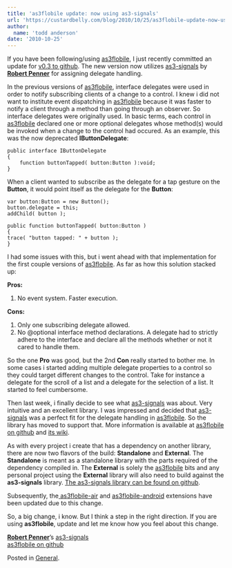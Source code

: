 ```yaml
---
title: 'as3flobile update: now using as3-signals'
url: 'https://custardbelly.com/blog/2010/10/25/as3flobile-update-now-using-as3-signals/'
author:
  name: 'todd anderson'
date: '2010-10-25'
---
```


If you have been following/using [as3flobile](http://github.com/bustardcelly/as3flobile), I just recently committed an update for [v0.3 to github](http://github.com/bustardcelly/as3flobile). The new version now utilizes [as3-signals](http://github.com/robertpenner/as3-signals) by **[Robert Penner](http://robertpenner.com/flashblog/)** for assigning delegate handling.

In the previous versions of [as3flobile](http://github.com/bustardcelly/as3flobile), interface delegates were used in order to notify subscribing clients of a change to a control. I knew i did not want to institute event dispatching in [as3flobile](http://github.com/bustardcelly/as3flobile) because it was faster to notify a client through a method than going through an observer. So interface delegates were originally used. In basic terms, each control in [as3flobile](http://github.com/bustardcelly/as3flobile) declared one or more optional delegates whose method(s) would be invoked when a change to the control had occured. As an example, this was the now deprecated **IButtonDelegate**:
    
    public interface IButtonDelegate
    {
    	function buttonTapped( button:Button ):void;
    }

When a client wanted to subscribe as the delegate for a tap gesture on the **Button**, it would point itself as the delegate for the **Button**:
    
    var button:Button = new Button();
    button.delegate = this;
    addChild( button );
     
    public function buttonTapped( button:Button )
    {
    trace( "button tapped: " + button );
    }

I had some issues with this, but i went ahead with that implementation for the first couple versions of [as3flobile](http://github.com/bustardcelly/as3flobile). As far as how this solution stacked up:

**Pros:**  
1. No event system. Faster execution.

**Cons:**  
1. Only one subscribing delegate allowed.  
2. No @optional interface method declarations. A delegate had to strictly adhere to the interface and declare all the methods whether or not it cared to handle them.

So the one **Pro** was good, but the 2nd **Con** really started to bother me. In some cases i started adding multiple delegate properties to a control so they could target different changes to the control. Take for instance a delegate for the scroll of a list and a delegate for the selection of a list. It started to feel cumbersome.

Then last week, i finally decide to see what [as3-signals](http://github.com/robertpenner/as3-signals) was about. Very intuitive and an excellent library. I was impressed and decided that [as3-signals](http://github.com/robertpenner/as3-signals) was a perfect fit for the delegate handling in [as3flobile](http://github.com/robertpenner/as3flobile). So the library has moved to support that. More information is available at [as3flobile on github](http://github.com/robertpenner/as3flobile) and [its wiki](http://github.com/bustardcelly/as3flobile/wiki).

As with every project i create that has a dependency on another library, there are now two flavors of the build: **Standalone** and **External**. The **Standalone** is meant as a standalone library with the parts required of the dependency compiled in. The **External** is solely the [as3flobile](http://github.com/bustardcelly/as3flobile) bits and any personal project using the **External** library will also need to build against the **as3-signals** library. [The as3-signals library can be found on github](http://github.com/robertpenner/as3-signals).

Subsequently, the[ as3flobile-air](http://github.com/bustardcelly/as3flobile-air) and [as3flobile-android](http://github.com/bustardcelly/as3flobile-android) extensions have been updated due to this change.

So, a big change, i know. But I think a step in the right direction. If you are using **as3flobile**, update and let me know how you feel about this change.

**[Robert Penner](http://flashblog.robertpenner.com/)**’s [as3-signals](http://github.com/robertpenner/as3-signals)  
[as3flobile on github](http://github.com/bustardcelly/as3flobile)

Posted in [General](https://custardbelly.com/blog/category/general/).
